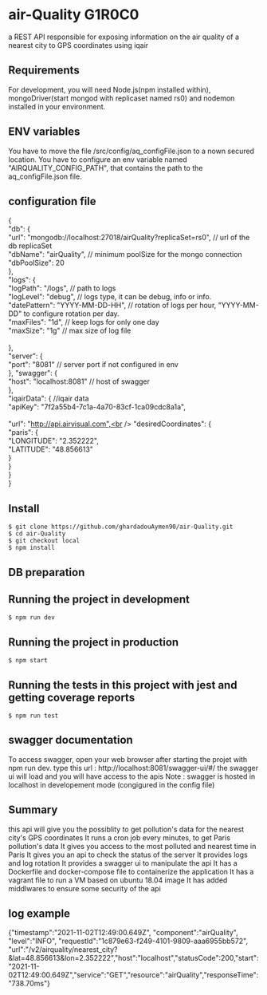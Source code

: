 # air-Quality G1R0C0
a REST API responsible for exposing information on the air quality of a nearest city to GPS coordinates using iqair 

## Requirements

For development, you will need Node.js(npm installed within), mongoDriver(start mongod with replicaset named rs0) and nodemon installed in your environment.

## ENV variables
You have to move the file /src/config/aq_configFile.json to a nown secured location.
You have to configure an env variable named "AIRQUALITY_CONFIG_PATH", that contains the path to the aq_configFile.json file.

## configuration file
{<br />
    "db": {<br />
        "url": "mongodb://localhost:27018/airQuality?replicaSet=rs0",   // url of the db replicaSet<br />
        "dbName": "airQuality",                                         // minimum poolSize for the mongo connection<br />
        "dbPoolSize": 20<br />
    },<br />
    "logs": {<br />
        "logPath": "/logs",                                             // path to logs<br />
        "logLevel": "debug",                                            // logs type, it can be debug, info or info.<br />
        "datePattern": "YYYY-MM-DD-HH",                                 // rotation of logs per hour, "YYYY-MM-DD" to configure rotation per day.<br />
        "maxFiles": "1d",                                               // keep logs for only one day<br />
        "maxSize": "1g"                                                 // max size of log file    <br />   
    },<br />
    "server": {<br />
        "port": "8081"                                                  // server port if not configured in env<br />
    },
    "swagger": {<br />
        "host": "localhost:8081"                                        // host of swagger<br />
    },<br />
    "iqairData": {                                                      //iqair data<br />
        "apiKey": "7f2a55b4-7c1a-4a70-83cf-1ca09cdc8a1a",  <br />              
        "url": "http://api.airvisual.com",<br />
        "desiredCoordinates": {<br />
            "paris": {<br />
                "LONGITUDE": "2.352222",<br />
                "LATITUDE": "48.856613"<br />
            }<br />
        }<br />
    }<br />
}<br />


## Install

    $ git clone https://github.com/ghardadouAymen90/air-Quality.git
    $ cd air-Quality
    $ git checkout local
    $ npm install

## DB preparation 


## Running the project in development

    $ npm run dev

## Running the project in production

    $ npm start

## Running the tests in this project with jest and getting coverage reports

    $ npm run test

## swagger documentation

To access swagger, open your web browser after starting the projet with npm run dev.
type this url : http://localhost:8081/swagger-ui/#/
the swagger ui will load and you will have access to the apis
Note : swagger is hosted in localhost in developement mode (congigured in the config file)

## Summary
this api will give you the possiblity to get pollution's data for the nearest city's GPS coordinates
It runs a cron job every minutes, to get Paris pollution's data
It gives you access to the most polluted and nearest time in Paris
It gives you an api to check the status of the server
It provides logs and log rotation
It provides a swagger ui to manipulate the api
It has a Dockerfile and docker-compose file to containerize the application
It has a vagrant file to run a VM based on ubuntu 18.04 image
It has added middlwares to ensure some security of the api

## log example
{"timestamp":"2021-11-02T12:49:00.649Z", "component":"airQuality", "level":"INFO", "requestId":"1c879e63-f249-4101-9809-aaa6955bb572", "url":"/v2/airquality/nearest_city?&lat=48.856613&lon=2.352222","host":"localhost","statusCode":200,"start":"2021-11-02T12:49:00.649Z","service":"GET","resource":"airQuality","responseTime":"738.70ms"}
